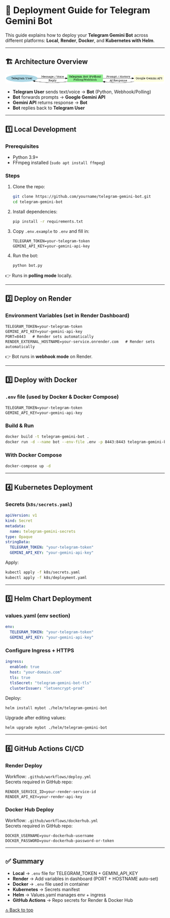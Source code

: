 # 🚀 Deployment Guide for Telegram Gemini Bot

This guide explains how to deploy your **Telegram Gemini Bot** across different platforms: **Local**, **Render**, **Docker**, and **Kubernetes with Helm**.



---

## 🏗️ Architecture Overview

![Architecture](telegram-gemini-architecture.png)

- **Telegram User** sends text/voice → **Bot** (Python, Webhook/Polling)
- **Bot** forwards prompts → **Google Gemini API**
- **Gemini API** returns response → **Bot**
- **Bot** replies back to **Telegram User**

---

## 1️⃣ Local Development

### Prerequisites
- Python 3.9+
- FFmpeg installed (`sudo apt install ffmpeg`)

### Steps
1. Clone the repo:
   ```bash
   git clone https://github.com/yourname/telegram-gemini-bot.git
   cd telegram-gemini-bot
   ```

2. Install dependencies:
   ```bash
   pip install -r requirements.txt
   ```

3. Copy `.env.example` to `.env` and fill in:
   ```env
   TELEGRAM_TOKEN=your-telegram-token
   GEMINI_API_KEY=your-gemini-api-key
   ```

4. Run the bot:
   ```bash
   python bot.py
   ```

👉 Runs in **polling mode** locally.

---

## 2️⃣ Deploy on Render

### Environment Variables (set in Render Dashboard)
```env
TELEGRAM_TOKEN=your-telegram-token
GEMINI_API_KEY=your-gemini-api-key
PORT=8443   # Render sets automatically
RENDER_EXTERNAL_HOSTNAME=your-service.onrender.com   # Render sets automatically
```

👉 Bot runs in **webhook mode** on Render.

---

## 3️⃣ Deploy with Docker

### `.env` file (used by Docker & Docker Compose)
```env
TELEGRAM_TOKEN=your-telegram-token
GEMINI_API_KEY=your-gemini-api-key
```

### Build & Run
```bash
docker build -t telegram-gemini-bot .
docker run -d --name bot --env-file .env -p 8443:8443 telegram-gemini-bot
```

### With Docker Compose
```bash
docker-compose up -d
```

---

## 4️⃣ Kubernetes Deployment

### Secrets (`k8s/secrets.yaml`)
```yaml
apiVersion: v1
kind: Secret
metadata:
  name: telegram-gemini-secrets
type: Opaque
stringData:
  TELEGRAM_TOKEN: "your-telegram-token"
  GEMINI_API_KEY: "your-gemini-api-key"
```

Apply:
```bash
kubectl apply -f k8s/secrets.yaml
kubectl apply -f k8s/deployment.yaml
```

---

## 5️⃣ Helm Chart Deployment

### values.yaml (env section)
```yaml
env:
  TELEGRAM_TOKEN: "your-telegram-token"
  GEMINI_API_KEY: "your-gemini-api-key"
```

### Configure Ingress + HTTPS
```yaml
ingress:
  enabled: true
  host: "your-domain.com"
  tls: true
  tlsSecret: "telegram-gemini-bot-tls"
  clusterIssuer: "letsencrypt-prod"
```

Deploy:
```bash
helm install mybot ./helm/telegram-gemini-bot
```

Upgrade after editing values:
```bash
helm upgrade mybot ./helm/telegram-gemini-bot
```

---

## 6️⃣ GitHub Actions CI/CD

### Render Deploy
Workflow: `.github/workflows/deploy.yml`  
Secrets required in GitHub repo:
```env
RENDER_SERVICE_ID=your-render-service-id
RENDER_API_KEY=your-render-api-key
```

### Docker Hub Deploy
Workflow: `.github/workflows/dockerhub.yml`  
Secrets required in GitHub repo:
```env
DOCKER_USERNAME=your-dockerhub-username
DOCKER_PASSWORD=your-dockerhub-password-or-token
```

---

## ✅ Summary
- **Local** → `.env` file for TELEGRAM_TOKEN + GEMINI_API_KEY
- **Render** → Add variables in dashboard (PORT + HOSTNAME auto-set)
- **Docker** → `.env` file used in container
- **Kubernetes** → Secrets manifest
- **Helm** → Values.yaml manages env + ingress
- **GitHub Actions** → Repo secrets for Render & Docker Hub



[🔝 Back to top](#)
